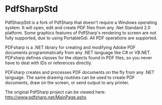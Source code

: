 ﻿PdfSharpStd
===========

PdfSharpStd is a fork of PdfSharp that doesn't require a Windows operating system. It will open, edit and create PDF files from any .Net Standard 2.0 platform.
Some graphics features of PdfSharp's rendering to screen are not fully supported, due to using PortableGdi.
All PDF operations are supported.

PDFsharp is a .NET library for creating and modifying Adobe PDF documents programmatically from any .NET language like C# or VB.NET.
PDFsharp defines classes for the objects found in PDF files, so you never have to deal with IDs or references directly.

PDFsharp creates and processes PDF documents on the fly from any .NET language.
The same drawing routines can be used to create PDF documents, draw on the screen, or send output to any printer.

The original PdfSharp project can be viewed here: http://www.pdfsharp.net/MainPage.ashx